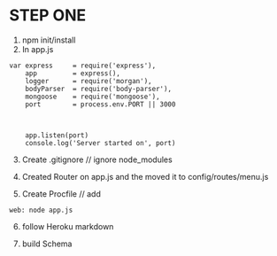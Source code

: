 # STEP ONE

1. npm init/install
2. In app.js

```
var express		= require('express'),
	app			= express(),
	logger		= require('morgan'),
	bodyParser  = require('body-parser'),
	mongoose  	= require('mongoose'),
	port		= process.env.PORT || 3000



	app.listen(port)
	console.log('Server started on', port)
```
3. Create .gitignore // ignore node_modules

4. Created Router on app.js and the moved it to config/routes/menu.js

5. Create Procfile // add 

```
web: node app.js
```

6. follow Heroku markdown

7. build Schema



